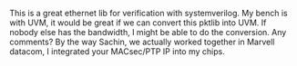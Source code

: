 This is a great ethernet lib for verification with systemverilog.
My bench is with UVM, it would be great if we can convert this pktlib into UVM. If nobody else has the bandwidth,
I might be able to do the conversion. Any comments?
By the way Sachin, we actually worked together in Marvell datacom, I integrated your MACsec/PTP IP into my chips.
